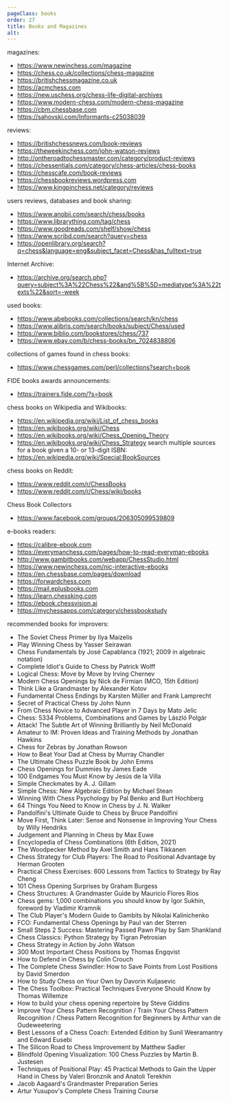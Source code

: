 ```yaml
---
pageClass: books
order: 27
title: Books and Magazines
alt: 
---
```


magazines:
- https://www.newinchess.com/magazine
- https://chess.co.uk/collections/chess-magazine
- https://britishchessmagazine.co.uk
- https://acmchess.com
- https://new.uschess.org/chess-life-digital-archives
- https://www.modern-chess.com/modern-chess-magazine
- https://cbm.chessbase.com
- https://sahovski.com/Informants-c25038039

reviews:
- https://britishchessnews.com/book-reviews
- https://theweekinchess.com/john-watson-reviews
- http://ontheroadtochessmaster.com/category/product-reviews
- https://chessentials.com/category/chess-articles/chess-books
- https://chesscafe.com/book-reviews
- https://chessbookreviews.wordpress.com
- https://www.kingpinchess.net/category/reviews

users reviews, databases and book sharing:
- https://www.anobii.com/search/chess/books
- https://www.librarything.com/tag/chess
- https://www.goodreads.com/shelf/show/chess
- https://www.scribd.com/search?query=chess
- https://openlibrary.org/search?q=chess&language=eng&subject_facet=Chess&has_fulltext=true

Internet Archive:
- https://archive.org/search.php?query=subject%3A%22Chess%22&and%5B%5D=mediatype%3A%22texts%22&sort=-week

used books:
- https://www.abebooks.com/collections/search/kn/chess
- https://www.alibris.com/search/books/subject/Chess/used
- https://www.biblio.com/bookstores/chess/737
- https://www.ebay.com/b/chess-books/bn_7024838806

collections of games found in chess books:
- https://www.chessgames.com/perl/collections?search=book

FIDE books awards announcements:
- https://trainers.fide.com/?s=book

chess books on Wikipedia and Wikibooks:
- https://en.wikipedia.org/wiki/List_of_chess_books
- https://en.wikibooks.org/wiki/Chess
- https://en.wikibooks.org/wiki/Chess_Opening_Theory
- https://en.wikibooks.org/wiki/Chess_Strategy
search multiple sources for a book given a 10- or 13-digit ISBN:
- https://en.wikipedia.org/wiki/Special:BookSources

chess books on Reddit:
- https://www.reddit.com/r/ChessBooks
- https://www.reddit.com/r/Chess/wiki/books

Chess Book Collectors
- https://www.facebook.com/groups/206305099539809

e-books readers:
- https://calibre-ebook.com
- https://everymanchess.com/pages/how-to-read-everyman-ebooks
- http://www.gambitbooks.com/webapp/ChessStudio.html
- https://www.newinchess.com/nic-interactive-ebooks
- https://en.chessbase.com/pages/download
- https://forwardchess.com
- https://mail.eplusbooks.com
- https://learn.chessking.com
- https://ebook.chessvision.ai
- https://mychessapps.com/category/chessbookstudy

recommended books for improvers:
- The Soviet Chess Primer by Ilya Maizelis
- Play Winning Chess by Yasser Seirawan
- Chess Fundamentals by José Capablanca (1921; 2009 in algebraic notation)
- Complete Idiot's Guide to Chess by Patrick Wolff
- Logical Chess: Move by Move by Irving Chernev
- Modern Chess Openings by Nick de Firmian (MCO, 15th Edition)
- Think Like a Grandmaster by Alexander Kotov
- Fundamental Chess Endings by Karsten Müller and Frank Lamprecht
- Secret of Practical Chess by John Nunn
- From Chess Novice to Advanced Player in 7 Days by Mato Jelic
- Chess: 5334 Problems, Combinations and Games by László Polgár
- Attack! The Subtle Art of Winning Brilliantly by Neil McDonald
- Amateur to IM: Proven Ideas and Training Methods by Jonathan Hawkins
- Chess for Zebras by Jonathan Rowson
- How to Beat Your Dad at Chess by Murray Chandler
- The Ultimate Chess Puzzle Book by John Emms
- Chess Openings for Dummies by James Eade
- 100 Endgames You Must Know by Jesús de la Villa
- Simple Checkmates by A. J. Gillam
- Simple Chess: New Algebraic Edition by Michael Stean
- Winning With Chess Psychology by Pal Benko and Burt Hochberg
- 64 Things You Need to Know in Chess by J. N. Walker
- Pandolfini's Ultimate Guide to Chess by Bruce Pandolfini
- Move First, Think Later: Sense and Nonsense in Improving Your Chess by Willy Hendriks
- Judgement and Planning in Chess by Max Euwe
- Encyclopedia of Chess Combinations (6th Edition, 2021)
- The Woodpecker Method by Axel Smith and Hans Tikkanen
- Chess Strategy for Club Players: The Road to Positional Advantage by Herman Grooten
- Practical Chess Exercises: 600 Lessons from Tactics to Strategy by Ray Cheng
- 101 Chess Opening Surprises by Graham Burgess
- Chess Structures: A Grandmaster Guide by Mauricio Flores Rios
- Chess gems: 1,000 combinations you should know by Igor Sukhin, foreword by Vladimir Kramnik
- The Club Player's Modern Guide to Gambits by Nikolai Kalinichenko
- FCO: Fundamental Chess Openings by Paul van der Sterren
- Small Steps 2 Success: Mastering Passed Pawn Play by Sam Shankland
- Chess Classics: Python Strategy by Tigran Petrosian
- Chess Strategy in Action by John Watson
- 300 Most Important Chess Positions by Thomas Engqvist
- How to Defend in Chess by Colin Crouch
- The Complete Chess Swindler: How to Save Points from Lost Positions by David Smerdon
- How to Study Chess on Your Own by Davorin Kuljasevic
- The Chess Toolbox: Practical Techniques Everyone Should Know by Thomas Willemze
- How to build your chess opening repertoire by Steve Giddins
- Improve Your Chess Pattern Recognition / Train Your Chess Pattern Recognition / Chess Pattern Recognition for Beginners by Arthur van de Oudeweetering
- Best Lessons of a Chess Coach: Extended Edition by Sunil Weeramantry and Edward Eusebi
- The Silicon Road to Chess Improvement by Matthew Sadler
- Blindfold Opening Visualization: 100 Chess Puzzles by Martin B. Justesen
- Techniques of Positional Play: 45 Practical Methods to Gain the Upper Hand in Chess by Valeri Bronznik and Anatoli Terekhin
- Jacob Aagaard's Grandmaster Preparation Series
- Artur Yusupov's Complete Chess Training Course